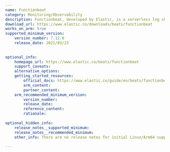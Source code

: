 ```yaml
---
name: Functionbeat
category: Monitoring/Observability
description: Functionbeat, developed by Elastic, is a serverless log shipper that runs as an AWS Lambda function to collect events from services like CloudWatch, Kinesis, and SQS, and ship them to the Elastic Stack for centralized monitoring and analytics.
download_url: https://www.elastic.co/downloads/beats/functionbeat
works_on_arm: true
supported_minimum_version:
    version_number: 7.12.0
    release_date: 2021/03/23
 
 
optional_info:
    homepage_url: https://www.elastic.co/beats/functionbeat
    support_caveats:
    alternative_options:
    getting_started_resources:
        official_docs: https://www.elastic.co/guide/en/beats/functionbeat/current/functionbeat-installation-configuration.html
        arm_content:
        partner_content:
    arm_recommended_minimum_version:
        version_number:
        release_date:
        reference_content:
        rationale:
 
optional_hidden_info:
    release_notes__supported_minimum:
    release_notes__recommended_minimum:
    other_info: There are no release notes for initial Linux/Arm64 support. Functionbeat artifacts for Linux Aarch64 are available from version 7.12.0 onwards. Please see [this](https://www.elastic.co/downloads/past-releases/functionbeat-7-12-0).
 
---
```

